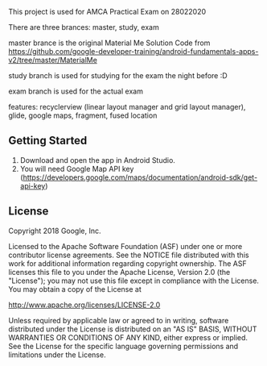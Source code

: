 This project is used for AMCA Practical Exam on 28022020

There are three brances: master, study, exam

master brance is the original Material Me Solution Code from https://github.com/google-developer-training/android-fundamentals-apps-v2/tree/master/MaterialMe

study branch is used for studying for the exam the night before :D

exam branch is used for the actual exam

features:
recyclerview (linear layout manager and grid layout manager),
glide,
google maps,
fragment,
fused location

Getting Started
---------------

1. Download and open the app in Android Studio.
2. You will need Google Map API key (https://developers.google.com/maps/documentation/android-sdk/get-api-key)

License
-------

Copyright 2018 Google, Inc.

Licensed to the Apache Software Foundation (ASF) under one or more contributor
license agreements.  See the NOTICE file distributed with this work for
additional information regarding copyright ownership.  The ASF licenses this
file to you under the Apache License, Version 2.0 (the "License"); you may not
use this file except in compliance with the License.  You may obtain a copy of
the License at

  http://www.apache.org/licenses/LICENSE-2.0

Unless required by applicable law or agreed to in writing, software
distributed under the License is distributed on an "AS IS" BASIS, WITHOUT
WARRANTIES OR CONDITIONS OF ANY KIND, either express or implied.  See the
License for the specific language governing permissions and limitations under
the License.
